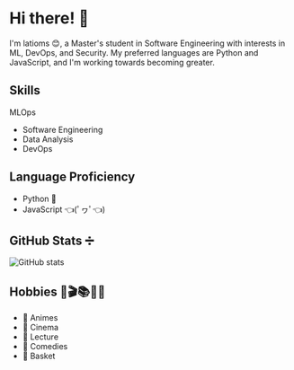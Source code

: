 # Hi there! 👋

I'm latioms 😊, a Master's student in Software Engineering with interests in ML, DevOps, and Security. My preferred languages are Python and JavaScript, and I'm working towards becoming greater.

## Skills
MLOps
  - Software Engineering
  - Data Analysis
  - DevOps


## Language Proficiency
- Python 🐍
- JavaScript 👈(ﾟヮﾟ👈)

## GitHub Stats ➗
![GitHub stats](https://github-readme-stats.vercel.app/api?username=latioms&show_icons=true&theme=dark)

## Hobbies 🎨🎬📚🤣🏀

- 🎌 Animes
- 🍿 Cinema
- 📖 Lecture
- 🤣 Comedies
- 🏀 Basket

